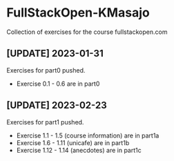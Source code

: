 # FullStackOpen-KMasajo

Collection of exercises for the course fullstackopen.com

## [UPDATE] 2023-01-31

Exercises for part0 pushed.
- Exercise 0.1 - 0.6 are in part0

## [UPDATE] 2023-02-23

Exercises for part1 pushed.
- Exercise 1.1 - 1.5 (course information) are in part1a
- Exercise 1.6 - 1.11 (unicafe) are in part1b
- Exercise 1.12 - 1.14 (anecdotes) are in part1c
